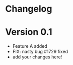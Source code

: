 Changelog
=========

Version 0.1
===========

- Feature A added
- FIX: nasty bug #1729 fixed
- add your changes here!
